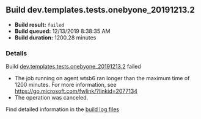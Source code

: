 ## Build dev.templates.tests.onebyone_20191213.2
- **Build result:** `failed`
- **Build queued:** 12/13/2019 8:38:35 AM
- **Build duration:** 1200.28 minutes
### Details
Build [dev.templates.tests.onebyone_20191213.2](https://winappstudio.visualstudio.com/web/build.aspx?pcguid=a4ef43be-68ce-4195-a619-079b4d9834c2&builduri=vstfs%3a%2f%2f%2fBuild%2fBuild%2f32303) failed

+ The job running on agent wtsb6 ran longer than the maximum time of 1200 minutes. For more information, see https://go.microsoft.com/fwlink/?linkid=2077134
+ The operation was canceled.

Find detailed information in the [build log files]()
